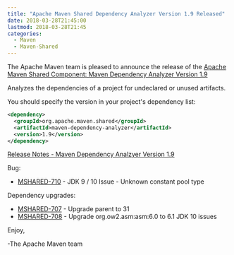 ```yaml
---
title: "Apache Maven Shared Dependency Analyzer Version 1.9 Released"
date: 2018-03-28T21:45:00
lastmod: 2018-03-28T21:45
categories:
  - Maven
  - Maven-Shared
---
```

The Apache Maven team is pleased to announce the release of the 
[Apache Maven Shared Component: Maven Dependency Analyzer Version 1.9](https://maven.apache.org/shared/maven-dependency-analyzer/)

Analyzes the dependencies of a project for undeclared or unused artifacts.

You should specify the version in your project's dependency list:

```xml
<dependency>
  <groupId>org.apache.maven.shared</groupId>
  <artifactId>maven-dependency-analyzer</artifactId>
  <version>1.9</version>
</dependency>
```

<!-- more -->

[Release Notes - Maven Dependency Analzyer Version 1.9](https://issues.apache.org/jira/secure/ReleaseNote.jspa?projectId=12317922&version=12342557)

Bug:

 * [MSHARED-710](https://issues.apache.org/jira/browse/MSHARED-710) - JDK 9 / 10 Issue - Unknown constant pool type

Dependency upgrades:

 * [MSHARED-707](https://issues.apache.org/jira/browse/MSHARED-707) - Upgrade parent to 31
 * [MSHARED-708](https://issues.apache.org/jira/browse/MSHARED-708) - Upgrade org.ow2.asm:asm:6.0 to 6.1 JDK 10 issues


Enjoy,

-The Apache Maven team

